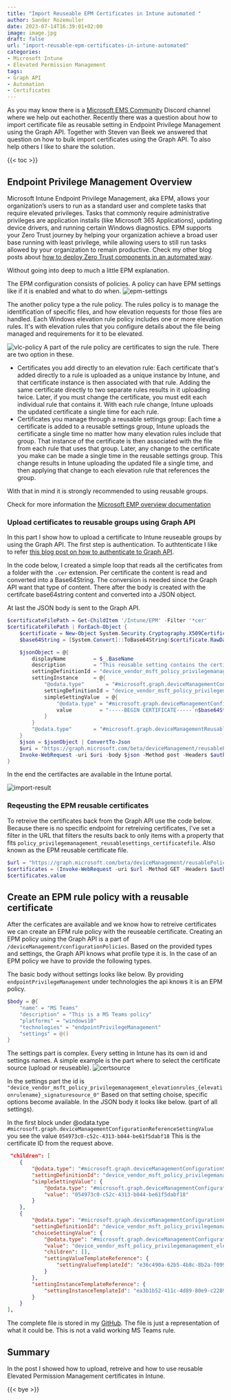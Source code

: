 ```yaml
---
title: "Import Reuseable EPM Certificates in Intune automated "
author: Sander Rozemuller
date: 2023-07-14T16:39:01+02:00
image: image.jpg
draft: false
url: "import-reusable-epm-certificates-in-intune-automated"
categories:
- Microsoft Intune
- Elevated Permission Management
tags:
- Graph API
- Automation
- Certificates
---
```

As you may know there is a [Microsoft EMS Community](https://discord.com/invite/msems) Discord channel where we help out eachother. Recently there was a question about how to import certificate file as reusable setting in Endpoint Privilege Management using the Graph API. Together with Steven van Beek we answered that question on how to bulk import certificates using the Graph API. To also help others I like to share the solution.

{{< toc >}}

## Endpoint Privilege Management Overview
Microsoft Intune Endpoint Privilege Management, aka EPM, allows your organization’s users to run as a standard user and complete tasks that require elevated privileges. Tasks that commonly require administrative privileges are application installs (like Microsoft 365 Applications), updating device drivers, and running certain Windows diagnostics.
EPM supports your Zero Trust journey by helping your organization achieve a broad user base running with least privilege, while allowing users to still run tasks allowed by your organization to remain productive. Check my other blog posts about [how to deploy Zero Trust components in an automated way](https://www.rozemuller.com/zero-to-zero-trust-automation-index/).

Without going into deep to much a little EPM explanation.

The EPM configuration consists of policies. A policy can have EPM settings like if it is enabled and what to do when.
![epm-settings](epm-settings.png)

The another policy type a the rule policy. The rules policy is to manage the identification of specific files, and how elevation requests for those files are handled. Each Windows elevation rule policy includes one or more elevation rules. It's with elevation rules that you configure details about the file being managed and requirements for it to be elevated.

![vlc-policy](vlc-policy.png)
A part of the rule policy are certificates to sign the rule. There are two option in these.

- Certificates you add directly to an elevation rule: Each certificate that's added directly to a rule is uploaded as a unique instance by Intune, and that certificate instance is then associated with that rule. Adding the same certificate directly to two separate rules results in it uploading twice. Later, if you must change the certificate, you must edit each individual rule that contains it. With each rule change, Intune uploads the updated certificate a single time for each rule.
- Certificates you manage through a reusable settings group: Each time a certificate is added to a reusable settings group, Intune uploads the certificate a single time no matter how many elevation rules include that group. That instance of the certificate is then associated with the file from each rule that uses that group. Later, any change to the certificate you make can be made a single time in the reusable settings group. This change results in Intune uploading the updated file a single time, and then applying that change to each elevation rule that references the group.

With that in mind it is strongly recommended to using reusable groups.

Check for more information the [Microsoft EMP overview documentation](https://learn.microsoft.com/en-us/mem/intune/protect/epm-overview)

### Upload certificates to reusable groups using Graph API
In this part I show how to upload a certificate to Intune reuseable groups by using the Graph API.
The first step is authentication. To authtenticate I like to refer [this blog post on how to authenticate to Graph API](https://www.rozemuller.com/deploy-power-settings-automated-in-microsoft-endpoint-manager/#authentication).

In the code below, I created a simple loop that reads all the certificates from a folder with the `.cer` extension. Per certificate the content is read and converted into a Base64String. The conversion is needed since the Graph API want that type of content.
There after the body is created with the certifcate base64string content and converted into a JSON object.

At last the JSON body is sent to the Graph API.
```powershell
$certificateFilePath = Get-ChildItem '/Intune/EPM' -Filter '*cer'
$certificateFilePath | ForEach-Object {
    $certificate = New-Object System.Security.Cryptography.X509Certificates.X509Certificate2($certificateFilePath.FullName)
    $base64String = [System.Convert]::ToBase64String($certificate.RawData)

    $jsonObject = @{
        displayName         = $_.BaseName
        description         = "This reusable setting contains the certificate file for the $($_.BaseName) certificate"
        settingDefinitionId = "device_vendor_msft_policy_privilegemanagement_reusablesettings_certificatefile"
        settingInstance     = @{
            "@odata.type"       = "#microsoft.graph.deviceManagementConfigurationSimpleSettingInstance"
            settingDefinitionId = "device_vendor_msft_policy_privilegemanagement_reusablesettings_certificatefile"
            simpleSettingValue  = @{
                "@odata.type" = "#microsoft.graph.deviceManagementConfigurationStringSettingValue"
                value         = "-----BEGIN CERTIFICATE-----`n$base64String`n-----END CERTIFICATE-----`n"
            }
        }
        "@odata.type"       = "#microsoft.graph.deviceManagementReusablePolicySetting"
    }
    $json = $jsonObject | ConvertTo-Json
    $uri = "https://graph.microsoft.com/beta/deviceManagement/reusablePolicySettings"
    Invoke-WebRequest -uri $uri -body $json -Method post -Headers $authHeader
}
```
In the end the certifactes are available in the Intune portal.

![import-result](import-result.png)

### Reqeusting the EPM reusable certificates
To retreive the certificates back from the Graph API use the code below. Because there is no specific endpoint for retreiving certificates, I've set a filter in the URL that filters the results back to only items with a property that fits `policy_privilegemanagement_reusablesettings_certificatefile`. Also known as the EPM reusable certificate file.

```powershell
$url = "https://graph.microsoft.com/beta/deviceManagement/reusablePolicySettings?`$select=id,displayName,referencingConfigurationPolicyCount,lastModifiedDateTime&`$filter=settingDefinitionId%20eq%20%27device_vendor_msft_policy_privilegemanagement_reusablesettings_certificatefile%27"
$certificates = (Invoke-WebRequest -uri $url -Method GET -Headers $authHeader) | ConvertFrom-Json
$certificates.value
```

## Create an EPM rule policy with a reusable certificate
After the cerficates are available and we know how to retreive certificates we can create an EPM rule policy with the reuseable certificate.
Creating an EPM policy using the Graph API is a part of `/deviceManagement/configurationPolicies`. Based on the provided types and settings, the Graph API knows what profile type it is. In the case of an EPM policy we have to provide the following types.

The basic body without settings looks like below. By providing `endpointPrivilegeManagement` under technologies the api knows it is an EPM policy.
```powershell
$body = @{
    "name" = "MS Teams"
    "description" = "This is a MS Teams policy"
    "platforms" = "windows10"
    "technologies" = "endpointPrivilegeManagement"
    "settings" = @()
}
```

The settings part is complex. Every setting in Intune has its own id and settings names. A simple example is the part where to select the certificate source (upload or reuseable).
![certsource](certsource.png)

In the settings part the id is `"device_vendor_msft_policy_privilegemanagement_elevationrules_{elevationrulename}_signaturesource_0"`
Based on that setting choise, specific options become available.
In the JSON body it looks like below. (part of all settings).

In the first block under @odata.type `#microsoft.graph.deviceManagementConfigurationReferenceSettingValue` you see the value `054973c0-c52c-4313-b044-be61f5dabf18`
This is the certificate ID from the request above. 

```json
 "children": [
    {
        "@odata.type": "#microsoft.graph.deviceManagementConfigurationSimpleSettingInstance",
        "settingDefinitionId": "device_vendor_msft_policy_privilegemanagement_elevationrules_{elevationrulename}_certificatepayloadwithreusablesetting",
        "simpleSettingValue": {
            "@odata.type": "#microsoft.graph.deviceManagementConfigurationReferenceSettingValue",
            "value": "054973c0-c52c-4313-b044-be61f5dabf18"
        }
    },
    {
        "@odata.type": "#microsoft.graph.deviceManagementConfigurationChoiceSettingInstance",
        "settingDefinitionId": "device_vendor_msft_policy_privilegemanagement_elevationrules_{elevationrulename}_certificatetype",
        "choiceSettingValue": {
            "@odata.type": "#microsoft.graph.deviceManagementConfigurationChoiceSettingValue",
            "value": "device_vendor_msft_policy_privilegemanagement_elevationrules_{elevationrulename}_issuingauthority",
            "children": [],
            "settingValueTemplateReference": {
                "settingValueTemplateId": "e36c490a-62b5-4b8c-8b2a-f099fad4441b"
            }
        },
        "settingInstanceTemplateReference": {
            "settingInstanceTemplateId": "ea3b1b52-411c-4d89-80e9-c2289e59a97f"
        }
    }
],
```

The complete file is stored in my [GitHub](https://github.com/srozemuller/MicrosoftEndpointManager/tree/main/EPM). The file is just a representation of what it could be. This is not a valid working MS Teams rule.

## Summary
In the post I showed how to upload, retreive and how to use reusable Elevated Permission Management certificates in Intune.


{{< bye >}}